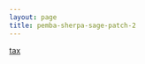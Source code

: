 ```yaml
---
layout: page
title: pemba-sherpa-sage-patch-2
---
```

<a href="{{ site.baseurl }}{% link docs/pemba-sherpa-sage-patch-2/tax.md %}">tax</a>
